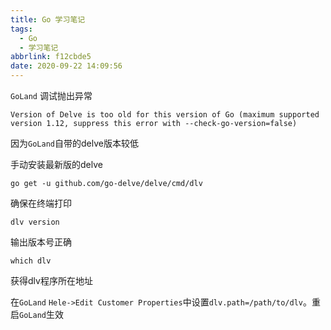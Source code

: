 ```yaml
---
title: Go 学习笔记
tags:
  - Go
  - 学习笔记
abbrlink: f12cbde5
date: 2020-09-22 14:09:56
---
```


`GoLand` 调试抛出异常
```
Version of Delve is too old for this version of Go (maximum supported version 1.12, suppress this error with --check-go-version=false)
```

因为`GoLand`自带的delve版本较低

手动安装最新版的delve

```
go get -u github.com/go-delve/delve/cmd/dlv
```

确保在终端打印
```
dlv version
```
输出版本号正确

```
which dlv
```
获得dlv程序所在地址

在`GoLand` `Hele->Edit Customer Properties`中设置`dlv.path=/path/to/dlv`。重启`GoLand`生效
